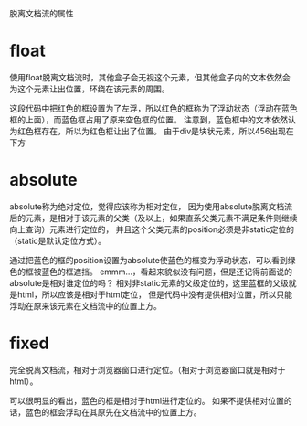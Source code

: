 脱离文档流的属性

# float
使用float脱离文档流时，其他盒子会无视这个元素，但其他盒子内的文本依然会为这个元素让出位置，环绕在该元素的周围。

这段代码中把红色的框设置为了左浮，所以红色的框称为了浮动状态（浮动在蓝色框的上面），而蓝色框占用了原来空色框的位置。
注意到，蓝色框中的文本依然认为红色框存在，所以为红色框让出了位置。
由于div是块状元素，所以456出现在下方

# absolute
absolute称为绝对定位，觉得应该称为相对定位，
因为使用absolute脱离文档流后的元素，是相对于该元素的父类（及以上，如果直系父类元素不满足条件则继续向上查询）元素进行定位的，
并且这个父类元素的position必须是非static定位的（static是默认定位方式）。

通过把蓝色的框的position设置为absolute使蓝色的框变为浮动状态，可以看到绿色的框被蓝色的框遮挡。
emmm...，看起来貌似没有问题，但是还记得前面说的absolute是相对谁定位的吗？
相对非static元素的父级定位的，这里蓝框的父级就是html，所以应该是相对于html定位，
但是代码中没有提供相对位置，所以只能浮动在原来该元素在文档流中的位置上方。

# fixed
完全脱离文档流，相对于浏览器窗口进行定位。（相对于浏览器窗口就是相对于html）。

 可以很明显的看出，蓝色的框是相对于html进行定位的。
如果不提供相对位置的话，蓝色的框会浮动在其原先在文档流中的位置上方。